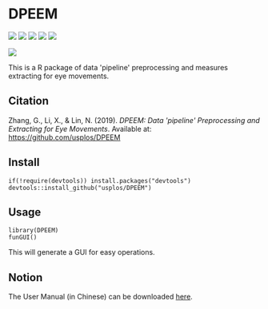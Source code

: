 # DPEEM

![](https://img.shields.io/badge/R-package-success)
![](https://img.shields.io/badge/Version-0.2.0-success)
![](https://img.shields.io/github/license/usplos/DPEEM?label=License&color=success)
[![](https://img.shields.io/badge/lifecycle-maturing-blue.svg)](https://www.tidyverse.org/lifecycle/#maturing)
[![](https://img.shields.io/github/stars/usplos/DPEEM?style=social)](https://github.com/usplos/DPEEM/stargazers)

[![](https://img.shields.io/badge/Follow%20me%20on-Zhihu-blue)](https://www.zhihu.com/people/Psych.ZhangGuangyao/ "Personal profile on Zhihu.com")

This is a R package of data 'pipeline' preprocessing and measures extracting for eye movements. 

## Citation
Zhang, G., Li, X., & Lin, N. (2019). *DPEEM: Data 'pipeline' Preprocessing and Extracting for Eye Movements*. Available at: https://github.com/usplos/DPEEM

## Install
```
if(!require(devtools)) install.packages("devtools")
devtools::install_github("usplos/DPEEM")
```


## Usage
```
library(DPEEM)
funGUI()
```

This will generate a GUI for easy operations.

## Notion
The User Manual (in Chinese) can be downloaded [here](https://github.com/usplos/customfunctions/blob/master/DPEEM%20%E8%BD%AF%E4%BB%B6%E8%AF%B4%E6%98%8E%E4%B9%A6.pdf).
